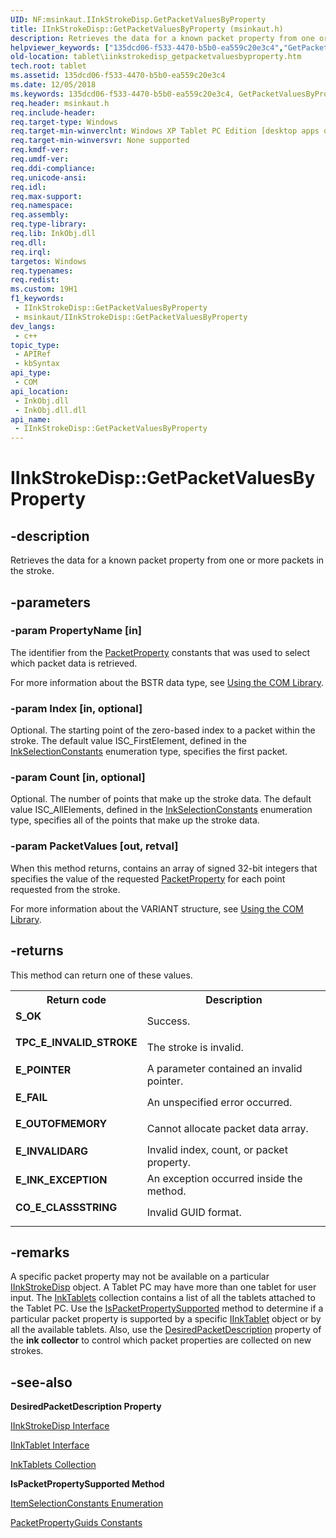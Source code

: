 ```yaml
---
UID: NF:msinkaut.IInkStrokeDisp.GetPacketValuesByProperty
title: IInkStrokeDisp::GetPacketValuesByProperty (msinkaut.h)
description: Retrieves the data for a known packet property from one or more packets in the stroke.
helpviewer_keywords: ["135dcd06-f533-4470-b5b0-ea559c20e3c4","GetPacketValuesByProperty","GetPacketValuesByProperty method [Tablet PC]","GetPacketValuesByProperty method [Tablet PC]","IInkStrokeDisp interface","IInkStrokeDisp interface [Tablet PC]","GetPacketValuesByProperty method","IInkStrokeDisp.GetPacketValuesByProperty","IInkStrokeDisp::GetPacketValuesByProperty","msinkaut/IInkStrokeDisp::GetPacketValuesByProperty","tablet.iinkstrokedisp_getpacketvaluesbyproperty"]
old-location: tablet\iinkstrokedisp_getpacketvaluesbyproperty.htm
tech.root: tablet
ms.assetid: 135dcd06-f533-4470-b5b0-ea559c20e3c4
ms.date: 12/05/2018
ms.keywords: 135dcd06-f533-4470-b5b0-ea559c20e3c4, GetPacketValuesByProperty, GetPacketValuesByProperty method [Tablet PC], GetPacketValuesByProperty method [Tablet PC],IInkStrokeDisp interface, IInkStrokeDisp interface [Tablet PC],GetPacketValuesByProperty method, IInkStrokeDisp.GetPacketValuesByProperty, IInkStrokeDisp::GetPacketValuesByProperty, msinkaut/IInkStrokeDisp::GetPacketValuesByProperty, tablet.iinkstrokedisp_getpacketvaluesbyproperty
req.header: msinkaut.h
req.include-header: 
req.target-type: Windows
req.target-min-winverclnt: Windows XP Tablet PC Edition [desktop apps only]
req.target-min-winversvr: None supported
req.kmdf-ver: 
req.umdf-ver: 
req.ddi-compliance: 
req.unicode-ansi: 
req.idl: 
req.max-support: 
req.namespace: 
req.assembly: 
req.type-library: 
req.lib: InkObj.dll
req.dll: 
req.irql: 
targetos: Windows
req.typenames: 
req.redist: 
ms.custom: 19H1
f1_keywords:
 - IInkStrokeDisp::GetPacketValuesByProperty
 - msinkaut/IInkStrokeDisp::GetPacketValuesByProperty
dev_langs:
 - c++
topic_type:
 - APIRef
 - kbSyntax
api_type:
 - COM
api_location:
 - InkObj.dll
 - InkObj.dll.dll
api_name:
 - IInkStrokeDisp::GetPacketValuesByProperty
---
```


# IInkStrokeDisp::GetPacketValuesByProperty


## -description

Retrieves the data for a known packet property from one or more packets in the stroke.

## -parameters

### -param PropertyName [in]

The identifier from the <a href="/windows/desktop/tablet/packetpropertyguids-constants">PacketProperty</a> constants that was used to select which packet data is retrieved.

For more information about the BSTR data type, see <a href="/windows/desktop/tablet/using-the-com-library">Using the COM Library</a>.

### -param Index [in, optional]

Optional. The starting point of the zero-based index to a packet within the stroke. The default value ISC_FirstElement, defined in the <a href="/windows/win32/api/msinkaut/ne-msinkaut-inkselectionconstants">InkSelectionConstants</a> enumeration type, specifies the first packet.

### -param Count [in, optional]

Optional. The number of points that make up the stroke data. The default value ISC_AllElements, defined in the <a href="/windows/win32/api/msinkaut/ne-msinkaut-inkselectionconstants">InkSelectionConstants</a> enumeration type, specifies all of the points that make up the stroke data.

### -param PacketValues [out, retval]

When this method returns, contains an array of signed 32-bit integers that specifies the value of the requested <a href="/windows/desktop/tablet/packetpropertyguids-constants">PacketProperty</a> for each point requested from the stroke.

For more information about the VARIANT structure, see <a href="/windows/desktop/tablet/using-the-com-library">Using the COM Library</a>.

## -returns

This method can return one of these values.

<table>
<tr>
<th>Return code</th>
<th>Description</th>
</tr>
<tr>
<td width="40%">
<dl>
<dt><b>S_OK</b></dt>
</dl>
</td>
<td width="60%">
Success.

</td>
</tr>
<tr>
<td width="40%">
<dl>
<dt><b>TPC_E_INVALID_STROKE</b></dt>
</dl>
</td>
<td width="60%">
The stroke is invalid.

</td>
</tr>
<tr>
<td width="40%">
<dl>
<dt><b>E_POINTER</b></dt>
</dl>
</td>
<td width="60%">
A parameter contained an invalid pointer.

</td>
</tr>
<tr>
<td width="40%">
<dl>
<dt><b>E_FAIL</b></dt>
</dl>
</td>
<td width="60%">
An unspecified error occurred.

</td>
</tr>
<tr>
<td width="40%">
<dl>
<dt><b>E_OUTOFMEMORY</b></dt>
</dl>
</td>
<td width="60%">
Cannot allocate packet data array.

</td>
</tr>
<tr>
<td width="40%">
<dl>
<dt><b>E_INVALIDARG</b></dt>
</dl>
</td>
<td width="60%">
Invalid index, count, or packet property.

</td>
</tr>
<tr>
<td width="40%">
<dl>
<dt><b>E_INK_EXCEPTION</b></dt>
</dl>
</td>
<td width="60%">
An exception occurred inside the method.

</td>
</tr>
<tr>
<td width="40%">
<dl>
<dt><b>CO_E_CLASSSTRING</b></dt>
</dl>
</td>
<td width="60%">
Invalid GUID format.

</td>
</tr>
</table>

## -remarks

A specific packet property may not be available on a particular <a href="/windows/desktop/api/msinkaut/nn-msinkaut-iinkstrokedisp">IInkStrokeDisp</a> object. A Tablet PC may have more than one tablet for user input. The <a href="/previous-versions/windows/desktop/legacy/ms704832(v=vs.85)">InkTablets</a> collection contains a list of all the tablets attached to the Tablet PC. Use the <a href="/windows/desktop/api/msinkaut/nf-msinkaut-iinktablet-ispacketpropertysupported">IsPacketPropertySupported</a> method to determine if a particular packet property is supported by a specific <a href="/windows/desktop/api/msinkaut/nn-msinkaut-iinktablet">IInkTablet</a> object or by all the available tablets. Also, use the <a href="/windows/desktop/api/msinkaut/nf-msinkaut-iinkcollector-get_desiredpacketdescription">DesiredPacketDescription</a> property of the <b>ink collector</b> to control which packet properties are collected on new strokes.

## -see-also

<b>DesiredPacketDescription Property</b>



<a href="/windows/desktop/api/msinkaut/nn-msinkaut-iinkstrokedisp">IInkStrokeDisp Interface</a>



<a href="/windows/desktop/api/msinkaut/nn-msinkaut-iinktablet">IInkTablet Interface</a>



<a href="/previous-versions/windows/desktop/legacy/ms704832(v=vs.85)">InkTablets Collection</a>



<b>IsPacketPropertySupported Method</b>



<a href="/windows/win32/api/msinkaut/ne-msinkaut-inkselectionconstants">ItemSelectionConstants Enumeration</a>



<a href="/windows/desktop/tablet/packetpropertyguids-constants">PacketPropertyGuids Constants</a>

